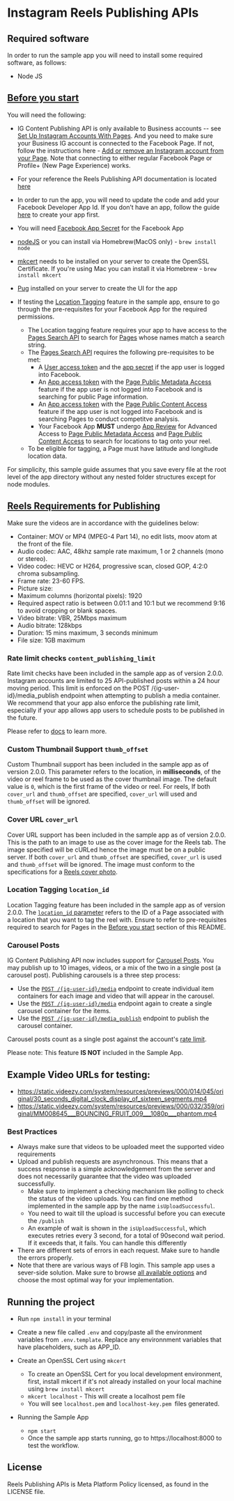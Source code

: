 # Instagram Reels Publishing APIs

## Required software

In order to run the sample app you will need to install some required software, as follows:

- Node JS

## [Before you start](#before-you-start)

You will need the following:

* IG Content Publishing API is only available to Business accounts -- see [Set Up Instagram Accounts With Pages](https://developers.facebook.com/docs/instagram/ads-api/guides/pages-ig-account#via_page). And you need to make sure your Business IG account is connected to the Facebook Page. If not, follow the instructions here - [Add or remove an Instagram account from your Page](https://www.facebook.com/help/1148909221857370). Note that connecting to either regular Facebook Page or Profile+ (New Page Experience) works.

* For your reference the Reels Publishing API documentation is located [here](https://developers.facebook.com/docs/instagram-api/guides/content-publishing/?translation)

* In order to run the app, you will need to update the code and add your Facebook Developer App Id. If you don’t have an app, follow the guide [here](https://developers.facebook.com/docs/development/) to create your app first.

* You will need [Facebook App Secret](https://developers.facebook.com/docs/development/create-an-app/app-dashboard/basic-settings#app-secret) for the Facebook App

* [nodeJS](https://nodejs.org/en/download/) or you can install via Homebrew(MacOS only) - `brew install node`

* [mkcert](https://mkcert.org/) needs to be installed on your server to create the OpenSSL Certificate. If you're using Mac you can install it via Homebrew - `brew install mkcert`

* [Pug](https://pugjs.org/api/getting-started.html) installed on your server to create the UI for the app

* If testing the [Location Tagging](https://developers.facebook.com/docs/instagram-api/guides/content-publishing/#location-tags) feature in the sample app, ensure to go through the pre-requisites for your Facebook App for the required permissions.
    * The Location tagging feature requires your app to have access to the [Pages Search API](https://developers.facebook.com/docs/pages/searching) to search for [Pages](https://developers.facebook.com/docs/graph-api/reference/page) whose names match a search string.
    * The [Pages Search API](https://developers.facebook.com/docs/pages/searching) requires the following pre-requisites to be met:
        * A [User access token](https://developers.facebook.com/docs/facebook-login/guides/access-tokens#usertokens) and the [app secret](https://developers.facebook.com/docs/facebook-login/security/#appsecret) if the app user is logged into Facebook.
        * An [App access token](https://developers.facebook.com/docs/facebook-login/guides/access-tokens) with the [Page Public Metadata Access](https://developers.facebook.com/docs/features-reference#page-public-metadata-access) feature if the app user is not logged into Facebook and is searching for public Page information.
        * An [App access token](https://developers.facebook.com/docs/facebook-login/guides/access-tokens) with the [Page Public Content Access](https://developers.facebook.com/docs/features-reference#page-public-content-access) feature if the app user is not logged into Facebook and is searching Pages to conduct competitve analysis.
        * Your Facebook App **MUST** undergo [App Review](https://developers.facebook.com/docs/app-review) for Advanced Access to [Page Public Metadata Access](https://developers.facebook.com/docs/features-reference#page-public-metadata-access) and [Page Public Content Access](https://developers.facebook.com/docs/features-reference#page-public-content-access) to search for locations to tag onto your reel.
    * To be eligible for tagging, a Page must have latitude and longitude location data.

For simplicity, this sample guide assumes that you save every file at the root level of the app directory without any nested folder structures except for node modules.

## [Reels Requirements for Publishing](https://developers.facebook.com/docs/instagram-api/reference/ig-user/media#creating)
Make sure the videos are in accordance with the guidelines below:

* Container: MOV or MP4 (MPEG-4 Part 14), no edit lists, moov atom at the front of the file.
* Audio codec: AAC, 48khz sample rate maximum, 1 or 2 channels (mono or stereo).
* Video codec: HEVC or H264, progressive scan, closed GOP, 4:2:0 chroma subsampling.
* Frame rate: 23-60 FPS.
* Picture size:
* Maximum columns (horizontal pixels): 1920
* Required aspect ratio is between 0.01:1 and 10:1 but we recommend 9:16 to avoid cropping or blank spaces.
* Video bitrate: VBR, 25Mbps maximum
* Audio bitrate: 128kbps
* Duration: 15 mins maximum, 3 seconds minimum
* File size: 1GB maximum

### Rate limit checks `content_publishing_limit`
Rate limit checks have been included in the sample app as of version 2.0.0.
Instagram accounts are limited to 25 API-published posts within a 24 hour moving period. This limit is enforced on the POST /{ig-user-id}/media_publish endpoint when attempting to publish a media container. We recommend that your app also enforce the publishing rate limit, especially if your app allows app users to schedule posts to be published in the future.

Please refer to [docs](https://developers.facebook.com/docs/instagram-api/guides/content-publishing#checking-rate-limit-usage) to learn more.

### Custom Thumbnail Support `thumb_offset`
Custom Thumbnail support has been included in the sample app as of version 2.0.0. This parameter refers to the location, in **milliseconds**, of the video or reel frame to be used as the cover thumbnail image. The default value is `0`, which is the first frame of the video or reel. For reels, If both `cover_url` and `thumb_offset` are specified, `cover_url` will used and `thumb_offset` will be ignored.

### Cover URL `cover_url`
Cover URL support has been included in the sample app as of version 2.0.0. This is the path to an image to use as the cover image for the Reels tab. The image specified will be cURLed hence the image must be on a public server. If both `cover_url` and `thumb_offset` are specified, `cover_url` is used and `thumb_offset` will be ignored. The image must conform to the specifications for a [Reels cover photo](https://developers.facebook.com/docs/instagram-api/reference/ig-user/media#reels-specs).

### Location Tagging `location_id`
Location Tagging feature has been included in the sample app as of version 2.0.0. The [`location_id` parameter](https://developers.facebook.com/docs/instagram-api/reference/ig-user/media#query-string-parameters) refers to the ID of a Page associated with a location that you want to tag the reel with. Ensure to refer to pre-requisites required to search for Pages in the [Before you start](#before-you-start) section of this README.

### Carousel Posts
IG Content Publishing API now includes support for [Carousel Posts](https://developers.facebook.com/docs/instagram-api/guides/content-publishing#carousel-posts). You may publish up to 10 images, videos, or a mix of the two in a single post (a carousel post). Publishing carousels is a three step process:

* Use the [`POST /{ig-user-id}/media`](https://developers.facebook.com/docs/instagram-api/reference/ig-user/media#creating) endpoint to create individual item containers for each image and video that will appear in the carousel.
* Use the [`POST /{ig-user-id}/media`](https://developers.facebook.com/docs/instagram-api/reference/ig-user/media#creating) endpoint again to create a single carousel container for the items.
* Use the [`POST /{ig-user-id}/media_publish`](https://developers.facebook.com/docs/instagram-api/reference/ig-user/media_publish#creating) endpoint to publish the carousel container.

Carousel posts count as a single post against the account's [rate limit](https://developers.facebook.com/docs/instagram-api/guides/content-publishing#rate-limit).

Please note: This feature **IS NOT** included in the Sample App.

## Example Video URLs for testing:
* https://static.videezy.com/system/resources/previews/000/014/045/original/30_seconds_digital_clock_display_of_sixteen_segments.mp4
* https://static.videezy.com/system/resources/previews/000/032/359/original/MM008645___BOUNCING_FRUIT_009___1080p___phantom.mp4

### Best Practices
* Always make sure that videos to be uploaded meet the supported video requirements
* Upload and publish requests are asynchronous. This means that a success response is a simple acknowledgement from the server and does not necessarily guarantee that the video was uploaded successfully.
    * Make sure to implement a checking mechanism like polling to check the status of the video uploads. You can find one method implemented in the sample app by the name `isUploadSuccessful`.
    * You need to wait till the upload is successful before you can execute the `/publish`
    * An example of wait is shown in the `isUploadSuccessful`, which executes retries every 3 second, for a total of 90second wait period. If it exceeds that, it fails. You can handle this differently
* There are different sets of errors in each request. Make sure to handle the errors properly.
* Note that there are various ways of FB login. This sample app uses a sever-side solution. Make sure to browse [all available options](https://developers.facebook.com/docs/facebook-login/overview) and choose the most optimal way for your implementation.

## Running the project

* Run `npm install` in your terminal
* Create a new file called `.env` and copy/paste all the environment variables from `.env.template`. Replace any environnment variables that have placeholders, such as APP_ID.

* Create an OpenSSL Cert using `mkcert`
    * To create an OpenSSL Cert for you local development environment, first, install mkcert if it's not already installed on your local machine using `brew install mkcert`
    * `mkcert localhost` - This will create a localhost pem file
    * You will see `localhost.pem` and `localhost-key.pem `files generated.

* Running the Sample App
    * `npm start`
    * Once the sample app starts running, go to https://localhost:8000 to test the workflow.

## License
Reels Publishing APIs is Meta Platform Policy licensed, as found in the LICENSE file.
